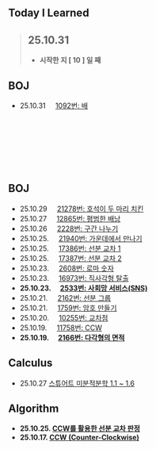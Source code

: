 ## Today I Learned

> ## 25.10.31
> - **시작한 지 [ 10 ] 일 째**

## BOJ
- 25.10.31 <img src="https://static.solved.ac/tier_small/11.svg" width="12"> [1092번: 배](https://github.com/r3j0/TIL/blob/main/BOJ/boj_20251031_1092.md)


<br><br><br><br><br><br>

## BOJ
- 25.10.29 <img src="https://static.solved.ac/tier_small/12.svg" width="12"> [21278번: 호석이 두 마리 치킨](https://github.com/r3j0/TIL/blob/main/BOJ/boj_20251029_21278.md)
- 25.10.27 <img src="https://static.solved.ac/tier_small/11.svg" width="12"> [12865번: 평범한 배낭](https://github.com/r3j0/TIL/blob/main/BOJ/boj_20251027_12865.md)
- 25.10.26 <img src="https://static.solved.ac/tier_small/13.svg" width="12"> [2228번: 구간 나누기](https://github.com/r3j0/TIL/blob/main/BOJ/boj_20251026_2228.md)
- 25.10.25. <img src="https://static.solved.ac/tier_small/12.svg" width="12"> [21940번: 가운데에서 만나기](https://github.com/r3j0/TIL/blob/main/BOJ/boj_20251025_21940.md)
- 25.10.25. <img src="https://static.solved.ac/tier_small/13.svg" width="12"> [17386번: 선분 교차 1](https://github.com/r3j0/TIL/blob/main/BOJ/boj_20251025_17386.md)
- 25.10.25. <img src="https://static.solved.ac/tier_small/14.svg" width="12"> [17387번: 선분 교차 2](https://github.com/r3j0/TIL/blob/main/BOJ/boj_20251025_17386.md)
- 25.10.23. <img src="https://static.solved.ac/tier_small/11.svg" width="12"> [2608번: 로마 숫자](https://github.com/r3j0/TIL/blob/main/BOJ/boj_20251023_2608.md) 
- 25.10.23. <img src="https://static.solved.ac/tier_small/12.svg" width="12"> [16973번: 직사각형 탈출](https://github.com/r3j0/TIL/blob/main/BOJ/boj_20251023_16973.md)
- **25.10.23. <img src="https://static.solved.ac/tier_small/13.svg" width="12"> [2533번: 사회망 서비스(SNS)](https://github.com/r3j0/TIL/blob/main/BOJ/boj_20251023_2533.md)**
- 25.10.21. <img src="https://static.solved.ac/tier_small/16.svg" width="12"> [2162번: 선분 그룹](https://github.com/r3j0/TIL/blob/main/BOJ/boj_20251021_2162.md)
- 25.10.21. <img src="https://static.solved.ac/tier_small/11.svg" width="12"> [1759번: 암호 만들기](https://github.com/r3j0/TIL/blob/main/BOJ/boj_20251021_1759.md)
- 25.10.20. <img src="https://static.solved.ac/tier_small/17.svg" width="12"> [10255번: 교차점](https://github.com/r3j0/TIL/blob/main/BOJ/boj_20251020_10255.md)
- 25.10.19. <img src="https://static.solved.ac/tier_small/11.svg" width="12"> [11758번: CCW](https://github.com/r3j0/TIL/blob/main/BOJ/boj_20251019_11758.md)
- **25.10.19. <img src="https://static.solved.ac/tier_small/11.svg" width="12"> [2166번: 다각형의 면적](https://github.com/r3j0/TIL/blob/main/BOJ/boj_20251019_2166.md)**

## Calculus
- 25.10.27 [스튜어트 미분적분학 1.1 ~ 1.6](https://github.com/r3j0/TIL/blob/main/Calculus/calc_20251026.md)

## Algorithm
- **25.10.25. [CCW를 활용한 선분 교차 판정](https://github.com/r3j0/TIL/blob/main/Algorithm/algo_20251025_linecross.md)**
- **25.10.17. [CCW (Counter-Clockwise)](https://github.com/r3j0/TIL/blob/main/Algorithm/algo_20251017_ccw.md)**
